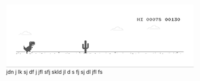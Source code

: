 ![image](https://github.com/sudimuk2017/qwaszx/blob/main/dino.gif)
jdn       j  lk  sj   df   j   jfl     sfj  skld  jl   d  s   fj   sj    dl     jfl    fs

